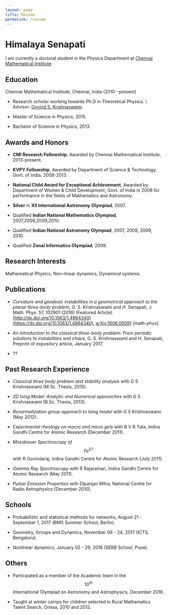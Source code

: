 ```yaml
---
layout: page
title: Resume
permalink: /resume
---
```

# Himalaya Senapati
I am currently a doctoral student in the Physics Department at [Chennai Mathematical Institute][cmi]

## Education

Chennai Mathematical Institute, Chennai, India (2010--present)

*  Research scholar working towards Ph.D in Theoretical Physics. \\
   Advisor: [Govind S. Krishnaswami][govind].

* Master of Science in Physics, 2015.

* Bachelor of Science in Physics, 2013.

## Awards and Honors

* **CMI Research Fellowship**, Awarded by Chennai Mathematical Institute, 2013-present.

* **KVPY Fellowship**, Awarded by Department of Science \& Technology, Govt. of India, 2008-2013.

* **National Child Award for Exceptional Achievement**, Awarded by Department of Women \& Child Development, Govt. of India in 2008 for performance in the fields of Mathematics and Astronomy.

* **Silver** in **XII International Astronomy Olympiad**, 2007.

* Qualified **Indian National Mathematics Olympiad**, 2007,2008,2009,2010.

* Qualified **Indian National Astronomy Olympiad**, 2007, 2008, 2009, 2010.

* Qualified **Zonal Informatics Olympiad**, 2009.

## Research Interests


Mathematical Physics, Non-linear dynamics, Dynamical systems.

## Publications

* *Curvature and geodesic instabilities in a geometrical approach to the planar three-body problem*, G. S. Krishnaswami and H. Senapati, J. Math. Phys. 57, 102901 (2016) (Featured Article). [http://dx.doi.org/10.1063/1.4964340](https://dx.doi.org/10.1063/1.4964340), [arXiv:1606.05091](https://arxiv.org/abs/1606.05091) [math-phys].

* *An introduction to the classical three-body problem: From periodic solutions to instabilities and chaos*, G. S. Krishnaswami and H. Senapati, Preprint of expository article, January 2017.

* ??

## Past Research Experience

*   *Classical three body problem and stability analysis* with G S Krishnaswami (M.Sc. Thesis, 2015).

*   *2D Ising Model: Analytic and Numerical approaches* with G S Krishnaswami (B.Sc. Thesis, 2013).

*   *Renormalization group approach to Ising model* with G S Krishnaswami (May 2012).

*   *Experimental rheology on macro and micro gels* with B V R Tata, Indira Gandhi Centre for Atomic Research  (December 2011).

*   *Mossbauer Spectroscopy of* $$Fe^{57}$$ with R Govindaraj, Indira Gandhi Centre for Atomic Research (July 2011).

*   *Gamma Ray Spectroscopy*  with R Rajaraman, Indira Gandhi Centre for Atomic Research (May 2011).

*  *Pulsar Emission Properties*  with Dipanjan Mitra, National Centre for Radio Astrophysics (December 2010).

## Schools

* Probabilistic and statistical methods for networks, August 21 - September 1, 2017 (BMS Summer School, Berlin).

* Geometry, Groups and Dynamics, November 06 - 24, 2017 (ICTS, Bengaluru).

* Nonlinear dynamics, January 02 - 29, 2018 (SERB School, Pune).

## Others

* Participated as a member of the Academic team in the $$10^{th}$$ International Olympiad on Astronomy and Astrophysics, December 2016.

* Taught at winter camps for children selected in Rural  Mathematics Talent Search, Orissa, 2010 and 2012.

[cmi]: https://www.cmi.ac.in
[govind]: https://www.cmi.ac.in/~govind

<script type="text/javascript" async
  src="https://cdnjs.cloudflare.com/ajax/libs/mathjax/2.7.2/MathJax.js?config=TeX-MML-AM_CHTML">
</script>


